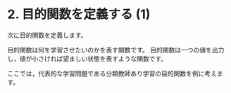 # 2. 目的関数を定義する (1)

次に目的関数を定義します。

目的関数は何を学習させたいのかを表す関数です。
目的関数は一つの値を出力し，値が小さければ望ましい状態を表すような関数です。

ここでは，代表的な学習問題である分類教師あり学習の目的関数を例に考えます。

